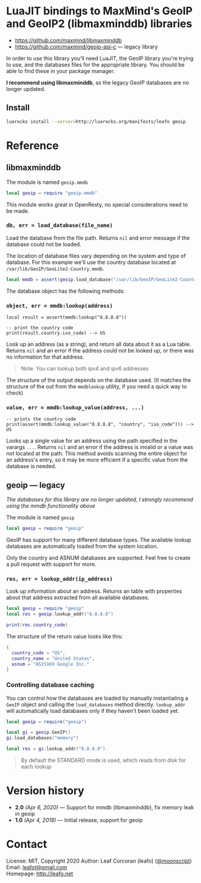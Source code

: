 
# LuaJIT bindings to MaxMind's GeoIP and GeoIP2 (libmaxminddb) libraries

* https://github.com/maxmind/libmaxminddb
* https://github.com/maxmind/geoip-api-c &mdash; legacy library

In order to use this library you'll need LuaJIT, the GeoIP library you're
trying to use, and the databases files for the appropriate library. You should
be able to find these in your package manager.

**I recommend using libmaxminddb**, as the legacy GeoIP databases are no
longer updated.

## Install

```bash
luarocks install --server=http://luarocks.org/manifests/leafo geoip
```

# Reference

## libmaxminddb

The module is named `geoip.mmdb`

```lua
local geoip = require "geoip.mmdb"
```

This module works great in OpenResty, no special considerations need to be
made.

### `db, err = load_database(file_name)`

Load the database from the file path. Returns `nil` and error message if the
database could not be loaded.

The location of database files vary depending on the system and type of
database. For this example we'll use the country database located at
`/var/lib/GeoIP/GeoLite2-Country.mmdb`.


```lua
local mmdb = assert(geoip.load_database("/var/lib/GeoIP/GeoLite2-Country.mmdb"))
```

The database object has the following methods:


### `object, err = mmdb:lookup(address)`

```
local result = assert(mmdb:lookup("8.8.8.8"))

-- print the country code 
print(result.country.iso_code) --> US
```

Look up an address (as a string), and return all data about it as a Lua table.
Returns `nil` and an error if the address could not be looked up, or there was
no information for that address.

> Note: You can lookup both ipv4 and ipv6 addresses

The structure of the output depends on the database used. (It matches the
structure of the out from the `mmdblookup` utility, if you need a quick way to
check)

### `value, err = mmdb:lookup_value(address, ...)`

```
-- prints the country code
print(assert(mmdb:lookup_value("8.8.8.8", "country", "iso_code"))) --> US
```

Looks up a single value for an address using the path specified in the varargs
`...`. Returns `nil` and an error if the address is invalid or a value was not
located at the path. This method avoids scanning the entire object for an
address's entry, so it may be more efficient if a specific value from the
database is needed.


## geoip &mdash; legacy

*The databases for this library are no longer updated, I strongly recommend
using the mmdb functionality above*

The module is named `geoip`

```lua
local geoip = require "geoip"
```

GeoIP has support for many different database types.  The available lookup
databases are automatically loaded from the system location.

Only the country and ASNUM databases are supported. Feel free to create a pull
request with support for more.

### `res, err = lookup_addr(ip_address)`

Look up information about an address. Returns an table with properties about
that address extracted from all available databases.


```lua
local geoip = require "geoip"
local res = geoip.lookup_addr("8.8.8.8")

print(res.country_code)
```

The structure of the return value looks like this:

```lua
{
  country_code = "US",
  country_name = "United States",
  asnum = "AS15169 Google Inc."
}
```

### Controlling database caching

You can control how the databases are loaded by manually instantiating a
`GeoIP` object and calling the `load_databases` method directly. `lookup_addr`
will automatically load databases only if they haven't been loaded yet.

```lua
local geoip = require("geoip")

local gi = geoip.GeoIP()
gi:load_databases("memory")

local res = gi:lookup_addr("8.8.8.8")
```

> By default the STANDARD mode is used, which reads from disk for each lookup


# Version history

* **2.0** *(Apr 6, 2020)* &mdash; Support for mmdb (libmaxminddb), fix memory leak in geoip
* **1.0** *(Apr 4, 2018)* &mdash; Initial release, support for geoip

# Contact

License: MIT, Copyright 2020
Author: Leaf Corcoran (leafo) ([@moonscript](http://twitter.com/moonscript))  
Email: leafot@gmail.com  
Homepage: <http://leafo.net>  

